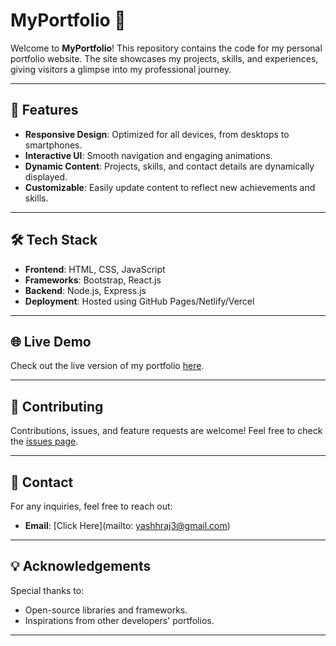 # MyPortfolio 🌟

Welcome to **MyPortfolio**! This repository contains the code for my personal portfolio website. The site showcases my projects, skills, and experiences, giving visitors a glimpse into my professional journey.

---

## 🚀 Features

- **Responsive Design**: Optimized for all devices, from desktops to smartphones.
- **Interactive UI**: Smooth navigation and engaging animations.
- **Dynamic Content**: Projects, skills, and contact details are dynamically displayed.
- **Customizable**: Easily update content to reflect new achievements and skills.

---

## 🛠️ Tech Stack

- **Frontend**: HTML, CSS, JavaScript
- **Frameworks**: Bootstrap, React.js
- **Backend**: Node.js, Express.js
- **Deployment**: Hosted using GitHub Pages/Netlify/Vercel

---

## 🌐 Live Demo

Check out the live version of my portfolio [here](https://rajyash0.github.io/MyPortfolio).

---

## 🤝 Contributing

Contributions, issues, and feature requests are welcome! Feel free to check the [issues page](https://github.com/RajYash0/MyPortfolio/issues).

---

## 📧 Contact

For any inquiries, feel free to reach out:

- **Email**: [Click Here](mailto: yashhraj3@gmail.com)

---

## 💡 Acknowledgements

Special thanks to:

- Open-source libraries and frameworks.
- Inspirations from other developers' portfolios.

---
